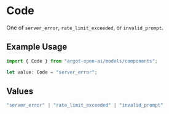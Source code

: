 # Code

One of `server_error`, `rate_limit_exceeded`, or `invalid_prompt`.

## Example Usage

```typescript
import { Code } from "argot-open-ai/models/components";

let value: Code = "server_error";
```

## Values

```typescript
"server_error" | "rate_limit_exceeded" | "invalid_prompt"
```